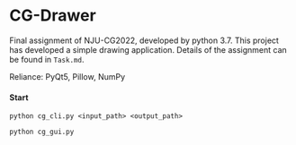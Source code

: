 # CG-Drawer

Final assignment of NJU-CG2022, developed by python 3.7. This project has developed a simple drawing application. Details of the assignment can be found in `Task.md`.

Reliance: PyQt5, Pillow, NumPy

#### Start

```
python cg_cli.py <input_path> <output_path>
```

```
python cg_gui.py
```

